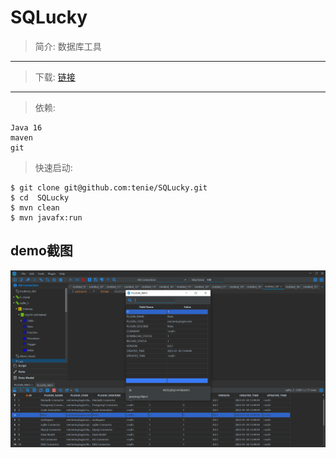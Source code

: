 # SQLucky

> 简介:
    数据库工具
---

> 下载:
   [链接](https://github.com/tenie/SQLucky/releases/)
---

> 依赖:

    Java 16
    maven
    git
    
> 快速启动:
   
     
    $ git clone git@github.com:tenie/SQLucky.git
    $ cd  SQLucky
    $ mvn clean
    $ mvn javafx:run

## demo截图 ##
![image](https://github.com/tenie/SQLucky/blob/main/demo.png)
